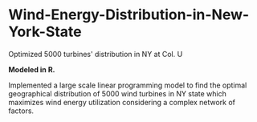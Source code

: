 # Wind-Energy-Distribution-in-New-York-State
Optimized 5000 turbines' distribution in NY at Col. U

**Modeled in R.**

Implemented a large scale linear programming model to find the optimal geographical distribution of 5000 wind turbines in NY state which maximizes wind energy utilization considering a complex network of factors. 
